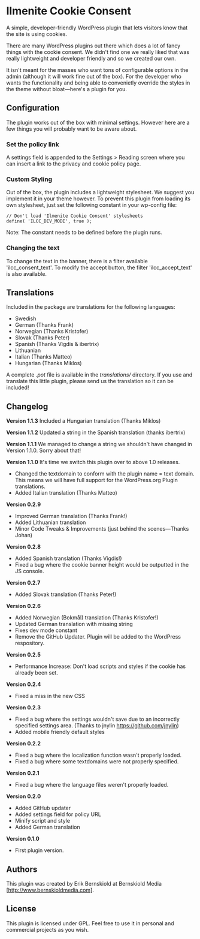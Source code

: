 # Ilmenite Cookie Consent
A simple, developer-friendly WordPress plugin that lets visitors know that the site is using cookies.

There are many WordPress plugins out there which does a lot of fancy things with the cookie consent. We didn't find one we really liked that was really lightweight and developer friendly and so we created our own.

It isn't meant for the masses who want tons of configurable options in the admin (although it will work fine out of the box). For the developer who wants the functionality and being able to convenietly override the styles in the theme without bloat—here's a plugin for you.

## Configuration
The plugin works out of the box with minimal settings. However here are a few things you will probably want to be aware about.

### Set the policy link
A settings field is appended to the Settings > Reading screen where you can insert a link to the privacy and cookie policy page.

### Custom Styling
Out of the box, the plugin includes a lightweight stylesheet. We suggest you implement it in your theme however. To prevent this plugin from loading its own stylesheet, just set the following constant in your wp-config file:

    // Don't load 'Ilmenite Cookie Consent' stylesheets
    define( 'ILCC_DEV_MODE', true );

Note: The constant needs to be defined before the plugin runs.

### Changing the text
To change the text in the banner, there is a filter available 'ilcc_consent_text'. To modify the accept button, the filter 'ilcc_accept_text' is also available.

## Translations
Included in the package are translations for the following languages:

- Swedish
- German (Thanks Frank)
- Norwegian (Thanks Kristofer)
- Slovak (Thanks Peter)
- Spanish (Thanks Vigdis & ibertrix)
- Lithuanian
- Italian (Thanks Matteo)
- Hungarian (Thanks Miklos)

A complete *.pot* file is available in the *translations/* directory. If you use and translate this little plugin, please send us the translation so it can be included!

## Changelog

**Version 1.1.3**
Included a Hungarian translation (Thanks Miklos)

**Version 1.1.2**
Updated a string in the Spanish translation (thanks ibertrix)

**Version 1.1.1**
We managed to change a string we shouldn't have changed in Version 1.1.0. Sorry about that!

**Version 1.1.0**
It's time we switch this plugin over to above 1.0 releases.
- Changed the textdomain to conform with the plugin name = text domain. This means we will have full support for the WordPress.org Plugin translations.
- Added Italian translation (Thanks Matteo)

**Version 0.2.9**
- Improved German translation (Thanks Frank!)
- Added Lithuanian translation
- Minor Code Tweaks & Improvements (just behind the scenes—Thanks Johan)

**Version 0.2.8**
- Added Spanish translation (Thanks Vigdis!)
- Fixed a bug where the cookie banner height would be outputted in the JS console.

**Version 0.2.7**
- Added Slovak translation (Thanks Peter!)

**Version 0.2.6**
- Added Norwegian (Bokmål) translation (Thanks Kristofer!)
- Updated German translation with missing string
- Fixes dev mode constant
- Remove the GitHub Updater. Plugin will be added to the WordPress respository.

**Version 0.2.5**
- Performance Increase: Don't load scripts and styles if the cookie has already been set.

**Version 0.2.4**
- Fixed a miss in the new CSS

**Version 0.2.3**
- Fixed a bug where the settings wouldn't save due to an incorrectly specified settings area. (Thanks to jnylin https://github.com/jnylin)
- Added mobile friendly default styles

**Version 0.2.2**
- Fixed a bug where the localization function wasn't properly loaded.
- Fixed a bug where some textdomains were not properly specified.

**Version 0.2.1**
- Fixed a bug where the language files weren't properly loaded.

**Version 0.2.0**
- Added GitHub updater
- Added settings field for policy URL
- Minify script and style
- Added German translation

**Version 0.1.0**
- First plugin version.

## Authors
This plugin was created by Erik Bernskiold at Bernskiold Media [http://www.bernskioldmedia.com].

## License
This plugin is licensed under GPL. Feel free to use it in personal and commercial projects as you wish.